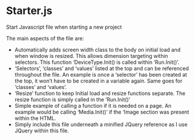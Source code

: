 Starter.js
==========

Start Javascript file when starting a new project

The main aspects of the file are:
-  Automatically adds screen width class to the body on initial load and when window is resized. This allows dimension targeting within selectors. This function ‘DeviceType.Init() is called within ‘Run.Init()’.
-	‘Selectors’, ‘classes’ and ‘values’ listed at the top and can be referenced throughout the file. An example is once a ‘selector’ has been created at the top, it won’t have to be created in a variable again. Same goes for ‘classes’ and ‘values’.
-	‘Resize’ function to keep Initial load and resize functions separate. The resize function is simply called in the ‘Run.Init()’
-	Simple example of calling a function if it is needed on a page. An example would be calling ‘Media.Init()’ if the ‘Image section was present within the HTML.
-	Simply include this file underneath a minified JQuery reference as I use JQuery within this file.

